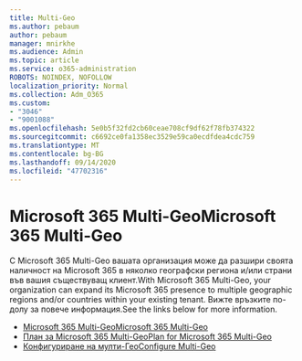 ```yaml
---
title: Multi-Geo
ms.author: pebaum
author: pebaum
manager: mnirkhe
ms.audience: Admin
ms.topic: article
ms.service: o365-administration
ROBOTS: NOINDEX, NOFOLLOW
localization_priority: Normal
ms.collection: Adm_O365
ms.custom:
- "3046"
- "9001088"
ms.openlocfilehash: 5e0b5f32fd2cb60ceae708cf9df62f78fb374322
ms.sourcegitcommit: c6692ce0fa1358ec3529e59ca0ecdfdea4cdc759
ms.translationtype: MT
ms.contentlocale: bg-BG
ms.lasthandoff: 09/14/2020
ms.locfileid: "47702316"
---
```

# <a name="microsoft-365-multi-geo"></a><span data-ttu-id="7085c-102">Microsoft 365 Multi-Geo</span><span class="sxs-lookup"><span data-stu-id="7085c-102">Microsoft 365 Multi-Geo</span></span>

<span data-ttu-id="7085c-103">С Microsoft 365 Multi-Geo вашата организация може да разшири своята наличност на Microsoft 365 в няколко географски региона и/или страни във вашия съществуващ клиент.</span><span class="sxs-lookup"><span data-stu-id="7085c-103">With Microsoft 365 Multi-Geo, your organization can expand its Microsoft 365 presence to multiple geographic regions and/or countries within your existing tenant.</span></span> <span data-ttu-id="7085c-104">Вижте връзките по-долу за повече информация.</span><span class="sxs-lookup"><span data-stu-id="7085c-104">See the links below for more information.</span></span>

- [<span data-ttu-id="7085c-105">Microsoft 365 Multi-Geo</span><span class="sxs-lookup"><span data-stu-id="7085c-105">Microsoft 365 Multi-Geo</span></span>](https://docs.microsoft.com/office365/enterprise/office-365-multi-geo)
- [<span data-ttu-id="7085c-106">План за Microsoft 365 Multi-Geo</span><span class="sxs-lookup"><span data-stu-id="7085c-106">Plan for Microsoft 365 Multi-Geo</span></span>](https://docs.microsoft.com/office365/enterprise/plan-for-multi-geo)
- [<span data-ttu-id="7085c-107">Конфигуриране на мулти-Гео</span><span class="sxs-lookup"><span data-stu-id="7085c-107">Configure Multi-Geo</span></span>](https://docs.microsoft.com/office365/enterprise/multi-geo-tenant-configuration)
